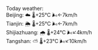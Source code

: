 Today weather:  
Beijing: ☁️   🌡️+25°C 🌬️←7km/h  
Tianjin: 🌦   🌡️+25°C 🌬️←7km/h  
Shijiazhuang: 🌧   🌡️+24°C 🌬️↙4km/h  
Tangshan: ⛅️  🌡️+23°C 🌬️↙10km/h  

